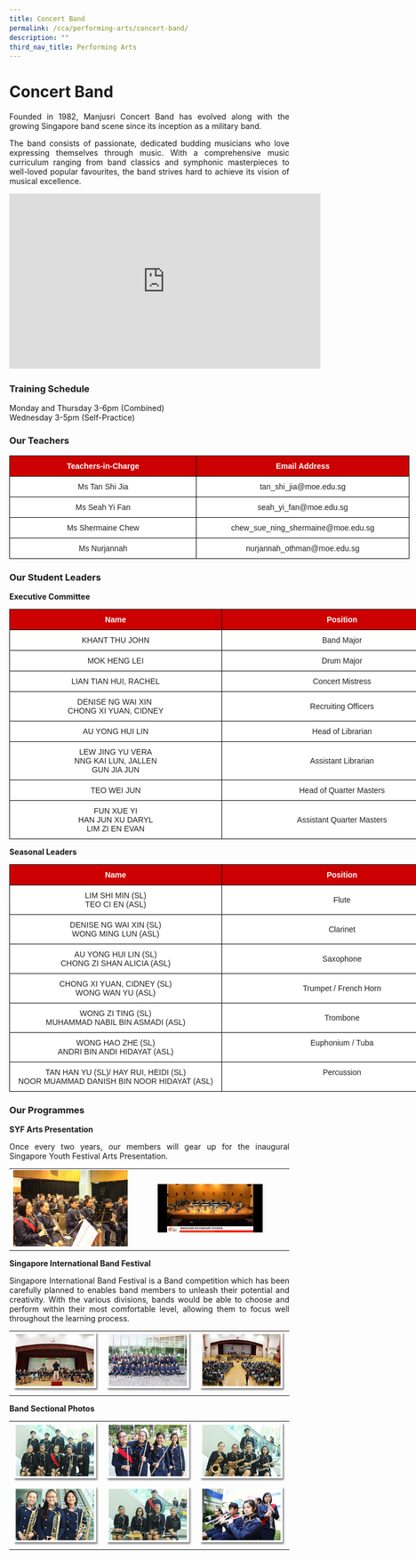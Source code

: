 ```yaml
---
title: Concert Band
permalink: /cca/performing-arts/concert-band/
description: ""
third_nav_title: Performing Arts
---
```

# **Concert Band**

<p style="text-align: justify;">Founded in 1982, Manjusri Concert Band has evolved along with the growing Singapore band scene since its inception as a military band.</p>

<p style="text-align: justify;">The band consists of passionate, dedicated budding musicians who love expressing themselves through music. With a comprehensive music curriculum ranging from band classics and symphonic masterpieces to well-loved popular favourites, the band strives hard to achieve its vision of musical excellence.</p>

<iframe allowfullscreen="" allow="accelerometer; autoplay; clipboard-write; encrypted-media; gyroscope; picture-in-picture; web-share" frameborder="0" title="YouTube video player" src="https://www.youtube.com/embed/ovvRhOLCTAY" height="315" width="560"></iframe>

### **Training Schedule**

Monday and Thursday 3-6pm (Combined)    
Wednesday 3-5pm (Self-Practice)

### **Our Teachers**

<style type="text/css">
.tg  {border-collapse:collapse;border-spacing:0;}
.tg td{border-color:black;border-style:solid;border-width:1px;font-family:Arial, sans-serif;font-size:14px;
  overflow:hidden;padding:10px 5px;word-break:normal;}
.tg th{border-color:black;border-style:solid;border-width:1px;font-family:Arial, sans-serif;font-size:14px;
  font-weight:normal;overflow:hidden;padding:10px 5px;word-break:normal;}
.tg .tg-xu5m{background-color:#C00;color:#FFF;font-weight:bold;text-align:center;vertical-align:top}
.tg .tg-a3j2{background-color:#FFF;color:#222;text-align:center;vertical-align:middle}
</style>
<table class="tg" style="undefined;table-layout: fixed; width: 720px">
<colgroup>
<col style="width: 337px">
<col style="width: 383px">
</colgroup>
<thead>
  <tr>
    <th class="tg-xu5m">Teachers-in-Charge</th>
    <th class="tg-xu5m">Email Address</th>
  </tr>
</thead>
<tbody>
  <tr>
    <td class="tg-a3j2"><span style="color:#222;background-color:transparent">Ms Tan Shi Jia</span></td>
    <td class="tg-a3j2"><span style="color:#222;background-color:transparent">tan_shi_jia@moe.edu.sg</span></td>
  </tr>
  <tr>
    <td class="tg-a3j2"><span style="color:#222;background-color:transparent"> Ms Seah Yi Fan</span></td>
    <td class="tg-a3j2"><span style="color:#222;background-color:transparent"> seah_yi_fan@moe.edu.sg </span></td>
  </tr>
  <tr>
    <td class="tg-a3j2"><span style="color:#222;background-color:transparent"> Ms Shermaine Chew</span></td>
    <td class="tg-a3j2"><span style="color:#222;background-color:transparent">chew_sue_ning_shermaine@moe.edu.sg </span></td>
  </tr>
  <tr>
    <td class="tg-a3j2"><span style="color:#222;background-color:transparent"> Ms Nurjannah</span></td>
    <td class="tg-a3j2"><span style="color:#222;background-color:transparent">nurjannah_othman@moe.edu.sg </span></td>
  </tr>
</tbody>
</table>


### **Our Student Leaders**

**Executive Committee**


<style type="text/css">
.tg  {border-collapse:collapse;border-spacing:0;}
.tg td{border-color:black;border-style:solid;border-width:1px;font-family:Arial, sans-serif;font-size:14px;
  overflow:hidden;padding:10px 5px;word-break:normal;}
.tg th{border-color:black;border-style:solid;border-width:1px;font-family:Arial, sans-serif;font-size:14px;
  font-weight:normal;overflow:hidden;padding:10px 5px;word-break:normal;}
.tg .tg-xu5m{background-color:#C00;color:#FFF;font-weight:bold;text-align:center;vertical-align:top}
.tg .tg-a3j2{background-color:#FFF;color:#222;text-align:center;vertical-align:middle}
.tg .tg-lygy{background-color:#FFF;color:#222;text-align:center;vertical-align:top}
</style>
<table class="tg" style="undefined;table-layout: fixed; width: 816px">
<colgroup>
<col style="width: 382px">
<col style="width: 434px">
</colgroup>
<thead>
  <tr>
    <th class="tg-xu5m">Name</th>
    <th class="tg-xu5m">Position</th>
  </tr>
</thead>
<tbody>
  <tr>
    <td class="tg-a3j2"><span style="color:#222;background-color:transparent">KHANT THU JOHN</span></td>
    <td class="tg-a3j2"><span style="color:#222;background-color:transparent">Band Major</span></td>
  </tr>
  <tr>
    <td class="tg-a3j2"><span style="color:#222;background-color:transparent">MOK HENG LEI</span></td>
    <td class="tg-a3j2"><span style="color:#222;background-color:transparent">Drum Major</span></td>
  </tr>
  <tr>
    <td class="tg-a3j2"><span style="color:#222;background-color:transparent">LIAN TIAN HUI, RACHEL</span></td>
    <td class="tg-a3j2"><span style="color:#222;background-color:transparent">Concert Mistress</span></td>
  </tr>
  <tr>
    <td class="tg-a3j2"><span style="color:#222;background-color:transparent">DENISE NG WAI XIN&nbsp;<br>CHONG XI YUAN, CIDNEY</span></td>
    <td class="tg-a3j2"><span style="color:#222;background-color:transparent">Recruiting Officers</span></td>
  </tr>
 
  <tr>
    <td class="tg-a3j2"><span style="color:#222;background-color:transparent"> AU YONG HUI LIN</span></td>
    <td class="tg-lygy">Head of Librarian<span style="color:#222;background-color:transparent"> </span></td>
  </tr>
	 <tr>
    <td class="tg-a3j2"><span style="color:#222;background-color:transparent"> LEW JING YU VERA<br>NNG KAI LUN, JALLEN<br>GUN JIA JUN </span></td>
     <td class="tg-a3j2"><span style="color:#222;background-color:transparent"> Assistant Librarian</span></td>
  </tr>

  <tr>
    <td class="tg-lygy"><span style="color:#222;background-color:transparent">TEO WEI JUN </span></td>
    <td class="tg-a3j2"><span style="color:#222;background-color:transparent"> Head of Quarter Masters</span></td>
  </tr>
	 <tr>
    <td class="tg-lygy"><span style="color:#222;background-color:transparent">FUN XUE YI <br>HAN JUN XU DARYL<br>LIM ZI EN EVAN</span></td>
    <td class="tg-a3j2"><span style="color:#222;background-color:transparent"> Assistant Quarter Masters</span></td>
  </tr>
</tbody>
</table>


**Seasonal Leaders**

<style type="text/css">
.tg  {border-collapse:collapse;border-spacing:0;}
.tg td{border-color:black;border-style:solid;border-width:1px;font-family:Arial, sans-serif;font-size:14px;
  overflow:hidden;padding:10px 5px;word-break:normal;}
.tg th{border-color:black;border-style:solid;border-width:1px;font-family:Arial, sans-serif;font-size:14px;
  font-weight:normal;overflow:hidden;padding:10px 5px;word-break:normal;}
.tg .tg-xu5m{background-color:#C00;color:#FFF;font-weight:bold;text-align:center;vertical-align:top}
.tg .tg-a3j2{background-color:#FFF;color:#222;text-align:center;vertical-align:middle}
.tg .tg-lygy{background-color:#FFF;color:#222;text-align:center;vertical-align:top}
</style>
<table class="tg" style="undefined;table-layout: fixed; width: 816px">
<colgroup>
<col style="width: 382px">
<col style="width: 434px">
</colgroup>
<thead>
  <tr>
    <th class="tg-xu5m">Name</th>
    <th class="tg-xu5m">Position</th>
  </tr>
</thead>
<tbody>
  <tr>
    <td class="tg-a3j2"><span style="color:#222;background-color:transparent">LIM SHI MIN (SL)</span><br><span style="color:#222;background-color:transparent"> TEO CI EN (ASL)</span></td>
    <td class="tg-a3j2"><span style="color:#222;background-color:transparent">Flute</span></td>
  </tr>
  <tr>
    <td class="tg-lygy">DENISE NG WAI XIN&nbsp;(SL) <br>WONG MING LUN (ASL) </td>
    <td class="tg-a3j2"><span style="color:#222;background-color:transparent">Clarinet</span></td>
  </tr>
  <tr>
    <td class="tg-lygy"><span style="color:#222;background-color:transparent">AU YONG HUI LIN (SL)</span><br><span style="color:#222;background-color:transparent"> CHONG ZI SHAN ALICIA (ASL)</span><br></td>
    <td class="tg-a3j2"><span style="color:#222;background-color:transparent">Saxophone</span></td>
  </tr>
  <tr>
    <td class="tg-lygy">CHONG XI YUAN, CIDNEY (SL)<br> WONG WAN YU (ASL)</td>
    <td class="tg-a3j2"><span style="color:#222;background-color:transparent">Trumpet / French Horn</span></td>
  </tr>
  <tr>
    <td class="tg-lygy"><span style="background-color:transparent"></span>WONG ZI TING (SL)<br>MUHAMMAD NABIL BIN ASMADI (ASL)<span style="color:#222;background-color:transparent"> </span></td>
    <td class="tg-a3j2"><span style="color:#222;background-color:transparent">Trombone</span></td>
  </tr>
  <tr>
    <td class="tg-lygy"><span style="color:#222;background-color:transparent">WONG HAO ZHE (SL)<br>ANDRI BIN ANDI HIDAYAT (ASL)</span></td>
    <td class="tg-lygy">Euphonium / Tuba<span style="color:#222;background-color:transparent"> </span></td>
  </tr>

  <tr>
    <td class="tg-lygy"><span style="color:#222;background-color:transparent">TAN HAN YU (SL)/ HAY RUI, HEIDI (SL)</span><br><span style="color:#222;background-color:transparent"> NOOR MUAMMAD DANISH BIN NOOR HIDAYAT (ASL)</span></td>
    <td class="tg-lygy">Percussion<span style="color:#222;background-color:transparent"> </span></td>
  </tr>
</tbody>
</table>

### **Our Programmes**

**SYF Arts Presentation**

<p style="text-align: justify;">Once every two years, our members will gear up for the inaugural Singapore Youth Festival Arts Presentation.</p>

|   |   |   
|:---:|:---:|
|  ![](/images/Cca/Concert%20Band/Upclose%20of%20Band%20training%20for%20SYF.jpg) 	 | <img src="/images/Cca/Concert%20Band/SYF%202021%20performance.jpeg" style="width:70%">  |   

**Singapore International Band Festival**

<p style="text-align: justify;">Singapore International Band Festival is a Band competition which has been carefully planned to enables band members to unleash their potential and creativity. With the various divisions, bands would be able to choose and perform within their most comfortable level, allowing them to focus well throughout the learning process.</p>

|   |   |   |
|:---:|:---:|:---:|
|  ![](/images/Cca/Concert%20Band/band01.png)   |    ![](/images/Cca/Concert%20Band/band02.png)  |   ![](/images/Cca/Concert%20Band/band03.png)  | 

**Band Sectional Photos**

|   |   |   |
|:---:|:---:|:---:|
|  ![](/images/Cca/Concert%20Band/band06.png) |    ![](/images/Cca/Concert%20Band/band07.png)   |   <img src="/images/Cca/Concert%20Band/band08.png" style="width:100%">    |
|   <img src="/images/Cca/Concert%20Band/band09.png" style="width:100%">  |  ![](/images/Cca/Concert%20Band/band10.png)   |   <img src="/images/Cca/Concert%20Band/band11.png" style="width:100%">